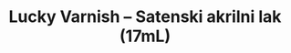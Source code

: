 ---
layout: product
title: "Lucky Varnish – Satenski akrilni lak (17mL)"
price: "300" 
desc: "Akrilni Lak"
img_path: "/assets/img/A.MIG-2056.webp"
brand: "AMMO"
available: false
special_offer: false
new: false
soon: false
cat: "020000"
subcat: "020100"
subsubcat: "020104"
sifra: "A.MIG-2056"
popular: false
spec: false
---